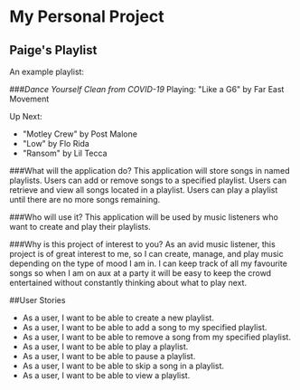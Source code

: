 # My Personal Project

## Paige's Playlist

An example playlist:

###*Dance Yourself Clean from COVID-19*
Playing: "Like a G6" by Far East Movement

Up Next:
- "Motley Crew" by Post Malone
- "Low" by Flo Rida
- "Ransom" by Lil Tecca

###What will the application do?
This application will store songs in named playlists. Users can add or remove songs to a 
specified playlist. Users can retrieve and view all songs located in a playlist. Users can 
play a playlist until there are no more songs remaining.

###Who will use it?
This application will be used by music listeners who want to create and play their playlists.

###Why is this project of interest to you?
As an avid music listener, this project is of great interest to me, so I can create, manage, 
and play music depending on the type of mood I am in. I can keep track of all my favourite 
songs so when I am on aux at a party it will be easy to keep the crowd entertained without
constantly thinking about what to play next.

##User Stories

- As a user, I want to be able to create a new playlist.
- As a user, I want to be able to add a song to my specified playlist.
- As a user, I want to be able to remove a song from my specified playlist.
- As a user, I want to be able to play a playlist.
- As a user, I want to be able to pause a playlist.
- As a user, I want to be able to skip a song in a playlist.
- As a user, I want to be able to view a playlist.








